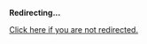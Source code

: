 <!DOCTYPE html>
<html>
<head>
<title>Redirecting...</title>
<link rel="canonical" href="http://home.jle0.com:4111/entry/introducing-the-auto-library.md"/>
<meta http-equiv="content-type" content="text/html; charset=utf-8" />
<meta http-equiv="refresh" content="0; url=#{destination_path}" />
</head>
<body>
  <p><strong>Redirecting...</strong></p>
  <p><a href='http://home.jle0.com:4111/entry/introducing-the-auto-library.md'>Click here if you are not redirected.</a></p>
  <script>
    document.location.href = "http://home.jle0.com:4111/entry/introducing-the-auto-library.md";
  </script>
</body>
</html>
